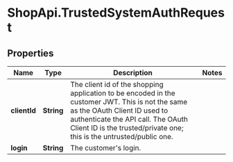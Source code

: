 # ShopApi.TrustedSystemAuthRequest

## Properties
Name | Type | Description | Notes
------------ | ------------- | ------------- | -------------
**clientId** | **String** | The client id of the shopping application to be encoded in the customer JWT.  This is not the same as the OAuth Client ID used to authenticate the API call.  The OAuth Client ID is the trusted/private one; this is the untrusted/public one. | 
**login** | **String** | The customer&#x27;s login. | 
